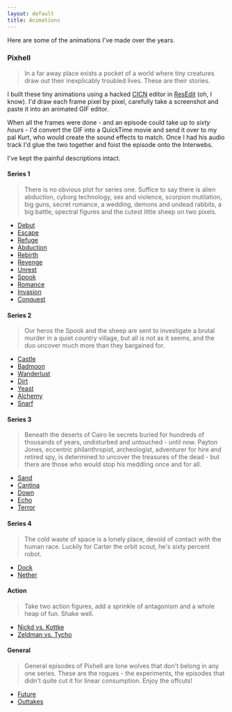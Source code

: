 ```yaml
---
layout: default
title: Animations
---
```


Here are some of the animations I've made over the years.

### Pixhell

> In a far away place exists a pocket of a world where tiny creatures draw out their inexplicably troubled lives. These are their stories.

I built these tiny animations using a hacked [CICN](https://en.wikipedia.org/wiki/Resource_fork#Major_resource_types "The Wikipedia entry for resource forks.") editor in [ResEdit](https://en.wikipedia.org/wiki/ResEdit "The Wikipedia entry for ResEdit.") (oh, I know). I'd draw each frame pixel by pixel, carefully take a screenshot and paste it into an animated GIF editor.

When all the frames were done - and an episode could take up to *sixty hours* - I'd convert the GIF into a QuickTime movie and send it over to my pal Kurt, who would create the sound effects to match. Once I had his audio track I'd glue the two together and foist the episode onto the Interwebs.

I've kept the painful descriptions intact.

#### Series 1

> There is no obvious plot for series one. Suffice to say there is alien abduction, cyborg technology, sex and violence, scorpion mutilation, big guns, secret romance, a wedding, demons and undead rabbits, a big battle, spectral figures and the cutest little sheep on two pixels.

- [Debut](/movies/pixhell/debut.mov "View the 'Debut' animation.")
- [Escape](/movies/pixhell/escape.mov "View the 'Escape' animation.")
- [Refuge](/movies/pixhell/refuge.mov "View the 'Refuge' animation.")
- [Abduction](/movies/pixhell/abduction.mov "View the 'Abduction' animation.")
- [Rebirth](/movies/pixhell/rebirth.mov "View the 'Rebirth' animation.")
- [Revenge](/movies/pixhell/revenge.mov "View the 'Revenge' animation.")
- [Unrest](/movies/pixhell/unrest.mov "View the 'Unrest' animation.")
- [Spook](/movies/pixhell/spook.mov "View the 'Spook' animation.")
- [Romance](/movies/pixhell/romance.mov "View the 'Romance' animation.")
- [Invasion](/movies/pixhell/invasion.mov "View the 'Invasion' animation.")
- [Conquest](/movies/pixhell/conquest.mov "View the 'Conquest' animation.")

#### Series 2

> Our heros the Spook and the sheep are sent to investigate a brutal murder in a quiet country village, but all is not as it seems, and the duo uncover much more than they bargained for.

- [Castle](/movies/pixhell/castle.mov "View the 'Castle' animation.")
- [Badmoon](/movies/pixhell/badmoon.mov "View the 'Badmoon' animation.")
- [Wanderlust](/movies/pixhell/wanderlust.mov "View the 'Wanderlust' animation.")
- [Dirt](/movies/pixhell/dirt.mov "View the 'Dirt' animation.")
- [Yeast](/movies/pixhell/yeast.mov "View the 'Yeast' animation.")
- [Alchemy](/movies/pixhell/alchemy.mov "View the 'Alchemy' animation.")
- [Snarf](/movies/pixhell/snarf.mov "View the 'Snarf' animation.")

#### Series 3

> Beneath the deserts of Cairo lie secrets buried for hundreds of thousands of years, undisturbed and untouched - until now. Payton Jones, eccentric philanthropist, archeologist, adventurer for hire and retired spy, is determined to uncover the treasures of the dead - but there are those who would stop his meddling once and for all.

- [Sand](/movies/pixhell/sand.mov "View the 'Sand' animation.")
- [Cantina](/movies/pixhell/cantina.mov "View the 'Cantina' animation.")
- [Down](/movies/pixhell/down.mov "View the 'Down' animation.")
- [Echo](/movies/pixhell/echo.mov "View the 'Echo' animation.")
- [Terror](/movies/pixhell/terror.mov "View the 'Terror' animation.")

#### Series 4

> The cold waste of space is a lonely place, devoid of contact with the human race. Luckily for Carter the orbit scout, he's sixty percent robot.

- [Dock](/movies/pixhell/dock.mov "View the 'Dock' animation.")
- [Nether](/movies/pixhell/nether.mov "View the 'Nether' animation.")

#### Action

> Take two action figures, add a sprinkle of antagonism and a whole heap of fun. Shake well.

- [Nickd vs. Kottke](/movies/pixhell/nickd-vs-kottke.mov "View the 'Nickd vs. Kottke' animation.")
- [Zeldman vs. Tycho](/movies/pixhell/zeldman-vs-tycho.mov "View the 'Zeldman vs. Tycho' animation.")

#### General

> General episodes of Pixhell are lone wolves that don't belong in any one series. These are the rogues - the experiments, the episodes that didn't quite cut it for linear consumption. Enjoy the offcuts!

- [Future](/movies/pixhell/future.mov "View the 'Future' animation.")
- [Outtakes](/movies/pixhell/outtakes.mov "View the 'Outtakes' animation.")